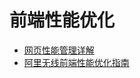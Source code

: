 # 前端性能优化

- [网页性能管理详解](http://www.ruanyifeng.com/blog/2015/09/web-page-performance-in-depth.html)
- [阿里无线前端性能优化指南](https://github.com/amfe/article/issues/1)

